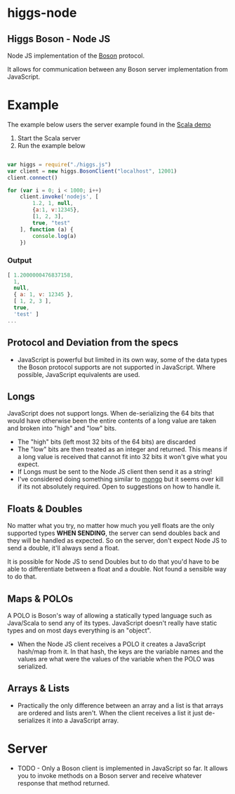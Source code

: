 # higgs-node

## Higgs Boson - Node JS

Node JS implementation of the [Boson](https://github.com/zcourts/higgs/tree/master/src/main/scala/info/crlog/higgs/protocols/boson) protocol.

It allows for communication between any Boson server implementation from JavaScript.

# Example

The example below users the server example found in the [Scala demo](https://github.com/zcourts/higgs/blob/master/src/main/scala/info/crlog/higgs/protocols/boson/demo/DemoServer.scala)

1. Start the Scala server
2. Run the example below

```javascript

var higgs = require("./higgs.js")
var client = new higgs.BosonClient("localhost", 12001)
client.connect()

for (var i = 0; i < 1000; i++)
    client.invoke('nodejs', [
        1.2, 1, null,
        {a:1, v:12345},
        [1, 2, 3],
        true, "test"
    ], function (a) {
        console.log(a)
    })


```

### Output

```javascript
[ 1.2000000476837158,
  1,
  null,
  { a: 1, v: 12345 },
  [ 1, 2, 3 ],
  true,
  'test' ]
...
```
Protocol and Deviation from the specs
-------------------------------------

+ JavaScript is powerful but limited in its own way, some of the data types the Boson protocol
supports are not supported in JavaScript. Where possible, JavaScript equivalents are used.

## Longs

JavaScript does not support longs. When de-serializing the 64 bits that would have otherwise
been the entire contents of a long value are taken and broken into "high" and "low" bits.

+ The "high" bits (left most 32 bits of the 64 bits) are discarded
+ The "low" bits are then treated as an integer and returned. This means if a long value is
received that cannot fit into 32 bits it won't give what you expect.
+ If Longs must be sent to the Node JS client then send it as a string!
+ I've considered doing something similar to [mongo](https://github.com/mongodb/js-bson/blob/master/lib/bson/long.js)
but it seems over kill if its not absolutely required. Open to suggestions on how to handle it.

## Floats & Doubles

No matter what you try, no matter how much you yell floats are the only supported types
__WHEN SENDING__, the server can send doubles back and they will be handled as expected.
So on the server, don't expect Node JS to send a double, it'll always send a float.

It is possible for Node JS to send Doubles but to do that you'd have to be able to differentiate
between a float and a double. Not found a sensible way to do that.


## Maps & POLOs

A POLO is Boson's way of allowing a statically typed language such as Java/Scala to send
 any of its types. JavaScript doesn't really have static types and on most days everything
 is an "object".
+ When the Node JS client receives a POLO it creates a JavaScript hash/map from it.
 In that hash, the keys are the variable names and the values are what were the values of the
 variable when the POLO was serialized.

## Arrays & Lists

+ Practically the only difference between an array and a list is that arrays are ordered
and lists aren't. When the client receives a list it just de-serializes it into a JavaScript array.

# Server

+ TODO - Only a Boson client is implemented in JavaScript so far. It allows you to invoke methods on a Boson
server and receive whatever response that method returned.